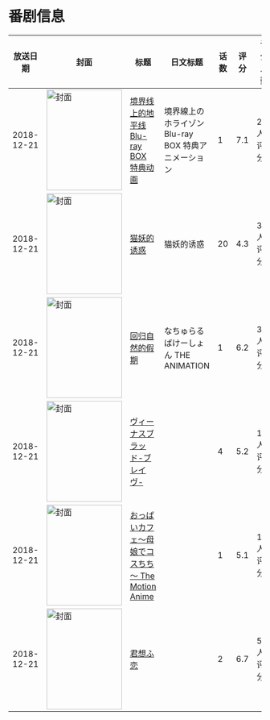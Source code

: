 # 番剧信息

|放送日期|封面|标题|日文标题|话数|评分|评分人数|
|---|---|---|---|---|---|---|
|2018-12-21|<img src="https://lain.bgm.tv/pic/cover/c/9c/14/259874_JYjYg.jpg" alt="封面" style="width:150px;height:200px;object-fit:cover;">|[境界线上的地平线 Blu-ray BOX 特典动画](https://bangumi.tv/subject/259874)|境界線上のホライゾン Blu-ray BOX 特典アニメーション|1|7.1|225人评分|
|2018-12-21|<img src="https://lain.bgm.tv/pic/cover/c/f3/77/257684_P33Rr.jpg" alt="封面" style="width:150px;height:200px;object-fit:cover;">|[猫妖的诱惑](https://bangumi.tv/subject/257684)|猫妖的诱惑|20|4.3|35人评分|
|2018-12-21|<img src="https://bangumi.tv/img/no_icon_subject.png" alt="封面" style="width:150px;height:200px;object-fit:cover;">|[回归自然的假期](https://bangumi.tv/subject/262369)|なちゅらるばけーしょん THE ANIMATION|1|6.2|352人评分|
|2018-12-21|<img src="https://bangumi.tv/img/no_icon_subject.png" alt="封面" style="width:150px;height:200px;object-fit:cover;">|[ヴィーナスブラッド-ブレイヴ-](https://bangumi.tv/subject/265519)||4|5.2|152人评分|
|2018-12-21|<img src="https://bangumi.tv/img/no_icon_subject.png" alt="封面" style="width:150px;height:200px;object-fit:cover;">|[おっぱいカフェ～母娘でコスちち～ The Motion Anime](https://bangumi.tv/subject/316483)||1|5.1|14人评分|
|2018-12-21|<img src="https://bangumi.tv/img/no_icon_subject.png" alt="封面" style="width:150px;height:200px;object-fit:cover;">|[君想ふ恋](https://bangumi.tv/subject/265520)||2|6.7|510人评分|
